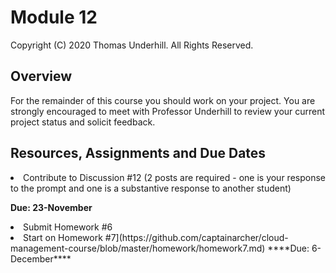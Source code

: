 # Module 12
Copyright (C) 2020 Thomas Underhill.  All Rights Reserved.
<br>
## Overview
For the remainder of this course you should work on your project.  You are strongly encouraged to meet with Professor Underhill to review your current project status and solicit feedback.

## Resources, Assignments and Due Dates

<li>Contribute to Discussion #12 (2 posts are required - one is your response to the prompt and one is a substantive response to another student) <br>

****Due: 23-November**** <br>

<li>Submit Homework #6 <br>
<li>Start on Homework #7](https://github.com/captainarcher/cloud-management-course/blob/master/homework/homework7.md)
****Due: 6-December**** <br>
